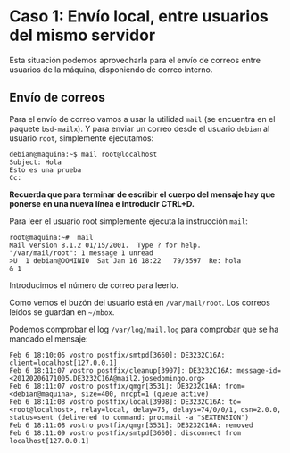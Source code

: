 # Caso 1: Envío local, entre usuarios del mismo servidor

Esta situación podemos aprovecharla para el envío de correos entre usuarios de la máquina, disponiendo de correo interno. 

## Envío de correos

Para el envío de correo vamos a usar la utilidad `mail` (se encuentra en el paquete `bsd-mailx`). Y para enviar un correo desde el usuario `debian` al usuario `root`, simplemente ejecutamos:

```
debian@maquina:~$ mail root@localhost
Subject: Hola
Esto es una prueba
Cc: 
```

**Recuerda que para terminar de escribir el cuerpo del mensaje hay que ponerse en una nueva línea e introducir CTRL+D.**

Para leer el usuario root simplemente ejecuta la instrucción `mail`:

```
root@maquina:~#  mail
Mail version 8.1.2 01/15/2001.  Type ? for help.
"/var/mail/root": 1 message 1 unread
>U  1 debian@DOMINIO  Sat Jan 16 18:22   79/3597  Re: hola
& 1
```

Introducimos el número de correo para leerlo.

Como vemos el buzón del usuario está en `/var/mail/root`. Los correos leídos se guardan en `~/mbox`.


Podemos comprobar el log `/var/log/mail.log` para comprobar que se ha mandado el mensaje:


	Feb 6 18:10:05 vostro postfix/smtpd[3660]: DE3232C16A: client=localhost[127.0.0.1]
	Feb 6 18:11:07 vostro postfix/cleanup[3907]: DE3232C16A: message-id=<20120206171005.DE3232C16A@mail2.josedomingo.org>
	Feb 6 18:11:07 vostro postfix/qmgr[3531]: DE3232C16A: from=<debian@maquina>, size=400, nrcpt=1 (queue active)
	Feb 6 18:11:08 vostro postfix/local[3908]: DE3232C16A: to=<root@localhost>, relay=local, delay=75, delays=74/0/0/1, dsn=2.0.0, status=sent (delivered to command: procmail -a "$EXTENSION")
	Feb 6 18:11:08 vostro postfix/qmgr[3531]: DE3232C16A: removed
	Feb 6 18:11:09 vostro postfix/smtpd[3660]: disconnect from localhost[127.0.0.1]
